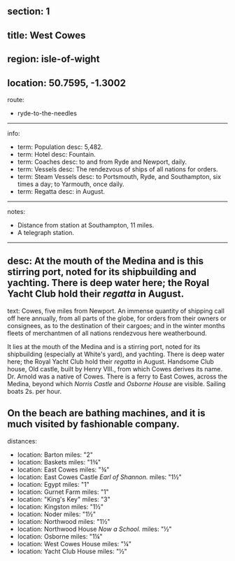 section: 1
----
title: West Cowes
----
region: isle-of-wight
----
location: 50.7595, -1.3002
----
route:
- ryde-to-the-needles
----
info:
- term: Population
  desc: 5,482.
- term: Hotel
  desc: Fountain.
- term: Coaches
  desc: to and from Ryde and Newport, daily.
- term: Vessels
  desc: The rendezvous of ships of all nations for orders.
- term: Steam Vessels
  desc: to Portsmouth, Ryde, and Southampton, six times a day; to Yarmouth, once daily.
- term: Regatta
  desc: in August.
----
notes:
- Distance from station at Southampton, 11 miles.
- A telegraph station.
----
desc: At the mouth of the Medina and is this stirring port, noted for its shipbuilding and yachting. There is deep water here; the Royal Yacht Club hold their *regatta* in August.
----
text: Cowes, five miles from Newport. An immense quantity of shipping call off here annually, from all parts of the globe, for orders from their owners or consignees, as to the destination of their cargoes; and in the winter months fleets of merchantmen of all nations rendezvous here weatherbound.

It lies at the mouth of the Medina and is a stirring port, noted for its shipbuilding (especially at White's yard), and yachting. There is deep water here; the Royal Yacht Club hold their *regatta* in August. Handsome Club house, Old castle, built by Henry VIII., from which Cowes derives its name. Dr. Arnold was a native of Cowes. There is a ferry to East Cowes, across the Medina, beyond which *Norris Castle* and *Osborne House* are visible. Sailing boats 2s. per hour.

On the beach are bathing machines, and it is much visited by fashionable company.
----
distances:
- location: Barton
  miles: "2"
- location: Baskets
  miles: "1¾"
- location: East Cowes
  miles: "¾"
- location: East Cowes Castle *Earl of Shannon.*
  miles: "1½"
- location: Egypt
  miles: "1"
- location: Gurnet Farm
  miles: "1"
- location: "King's Key"
  miles: "3"
- location: Kingston
  miles: "1½"
- location: Noder
  miles: "1½"
- location: Northwood
  miles: "1½"
- location: Northwood House *Now a School.*
  miles: "½"
- location: Osborne
  miles: "1¼"
- location: West Cowes House
  miles: "¼"
- location: Yacht Club House
  miles: "½"
